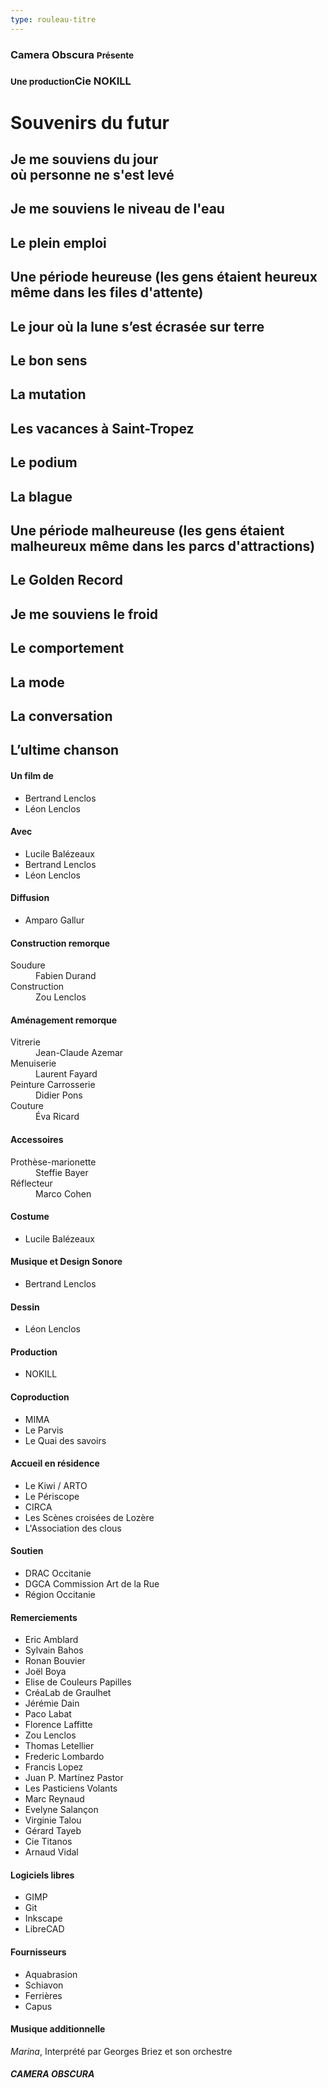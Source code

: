 ```yaml
---
type: rouleau-titre
---
```


### Camera Obscura <small>Présente</small>

### <small>Une production</small>Cie NOKILL

# Souvenirs du futur

## Je me souviens du jour</br>où personne ne s'est levé

## Je me souviens le niveau de l'eau

## Le plein emploi

## Une période heureuse (les gens étaient heureux même dans les files d'attente)

## Le jour où la lune s’est écrasée sur terre

## Le bon sens

## La mutation

## Les vacances à Saint-Tropez

## Le podium

## La blague

## Une période malheureuse (les gens étaient malheureux même dans les parcs d'attractions)

## Le Golden Record

## Je me souviens le froid

## Le comportement

## La mode

## La conversation

## L’ultime chanson

#### Un film de

- Bertrand Lenclos
- Léon Lenclos

#### Avec

- Lucile Balézeaux
- Bertrand Lenclos
- Léon Lenclos

#### Diffusion

- Amparo Gallur

#### Construction remorque

<dl>
<dt>Soudure</dt><dd>Fabien Durand</dd>
<dt>Construction</dt><dd>Zou Lenclos</dd>
</dl>

#### Aménagement remorque

<dl>
<dt>Vitrerie</dt><dd>Jean-Claude Azemar</dd>
<dt>Menuiserie</dt><dd>Laurent Fayard</dd>
<dt>Peinture Carrosserie</dt><dd>Didier Pons</dd>
<dt>Couture</dt><dd>Éva Ricard</dd>
</dl>

#### Accessoires

<dl>
<dt>Prothèse-marionette</dt><dd>Steffie Bayer</dd>
<dt>Réflecteur</dt><dd>Marco Cohen</dd>
</dl>

#### Costume

- Lucile Balézeaux

#### Musique et Design Sonore

- Bertrand Lenclos

#### Dessin

- Léon Lenclos

#### Production

- NOKILL

#### Coproduction

- MIMA
- Le Parvis
- Le Quai des savoirs

#### Accueil en résidence

- Le Kiwi / ARTO
- Le Périscope
- CIRCA
- Les Scènes croisées de Lozère
- L'Association des clous

#### Soutien

- DRAC Occitanie
- DGCA Commission Art de la Rue
- Région Occitanie

#### Remerciements

- Eric Amblard
- Sylvain Bahos
- Ronan Bouvier 
- Joël Boya
- Elise de Couleurs Papilles
- CréaLab de Graulhet 
- Jérémie Dain
- Paco Labat
- Florence Laffitte
- Zou Lenclos
- Thomas Letellier
- Frederic Lombardo
- Francis Lopez
- Juan P. Martínez Pastor
- Les Pasticiens Volants
- Marc Reynaud
- Evelyne Salançon
- Virginie Talou
- Gérard Tayeb
- Cie Titanos
- Arnaud Vidal

#### Logiciels libres

- GIMP
- Git
- Inkscape
- LibreCAD 

#### Fournisseurs

- Aquabrasion
- Schiavon
- Ferrières
- Capus

#### Musique additionnelle

*Marina*, Interprété par Georges Briez et son orchestre

##### CAMERA OBSCURA


